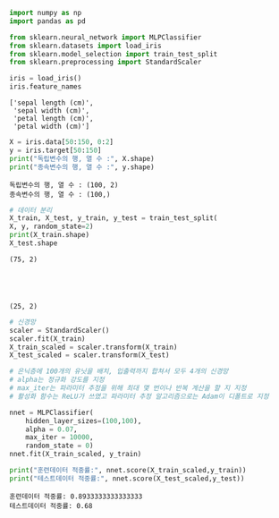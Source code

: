 ```python
import numpy as np
import pandas as pd

from sklearn.neural_network import MLPClassifier
from sklearn.datasets import load_iris
from sklearn.model_selection import train_test_split
from sklearn.preprocessing import StandardScaler

```


```python
iris = load_iris()
iris.feature_names
```




    ['sepal length (cm)',
     'sepal width (cm)',
     'petal length (cm)',
     'petal width (cm)']




```python
X = iris.data[50:150, 0:2]
y = iris.target[50:150]
print("독립변수의 행, 열 수 :", X.shape)
print("종속변수의 행, 열 수 :", y.shape)
```

    독립변수의 행, 열 수 : (100, 2)
    종속변수의 행, 열 수 : (100,)
    


```python
# 데이터 분리
X_train, X_test, y_train, y_test = train_test_split(
X, y, random_state=2)
print(X_train.shape)
X_test.shape
```

    (75, 2)
    




    (25, 2)




```python
# 신경망
scaler = StandardScaler()
scaler.fit(X_train)
X_train_scaled = scaler.transform(X_train)
X_test_scaled = scaler.transform(X_test)
```


```python
# 은닉층에 100개의 유닛을 배치, 입출력까지 합쳐서 모두 4개의 신경망
# alpha는 정규화 강도를 지정
# max_iter는 파라미터 추정을 위해 최대 몇 번이나 반복 계산을 할 지 지정
# 활성화 함수는 ReLU가 쓰였고 파라미터 추정 알고리즘으로는 Adam이 디폴트로 지정

nnet = MLPClassifier(
    hidden_layer_sizes=(100,100),
    alpha = 0.07,
    max_iter = 10000,
    random_state = 0)
nnet.fit(X_train_scaled, y_train)

print("훈련데이터 적중률:", nnet.score(X_train_scaled,y_train))
print("테스트데이터 적중률:", nnet.score(X_test_scaled,y_test))
```

    훈련데이터 적중률: 0.8933333333333333
    테스트데이터 적중률: 0.68
    
